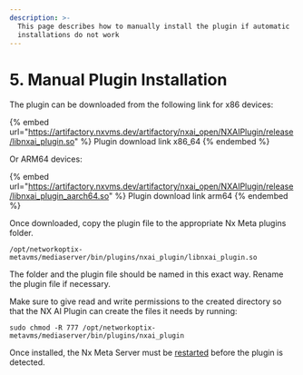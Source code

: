 ```yaml
---
description: >-
  This page describes how to manually install the plugin if automatic
  installations do not work
---
```


# 5. Manual Plugin Installation

The plugin can be downloaded from the following link for x86 devices:

{% embed url="https://artifactory.nxvms.dev/artifactory/nxai_open/NXAIPlugin/release/libnxai_plugin.so" %}
Plugin download link x86\_64
{% endembed %}

Or ARM64 devices:

{% embed url="https://artifactory.nxvms.dev/artifactory/nxai_open/NXAIPlugin/release/libnxai_plugin_aarch64.so" %}
Plugin download link arm64
{% endembed %}

Once downloaded, copy the plugin file to the appropriate Nx Meta plugins folder.

```
/opt/networkoptix-metavms/mediaserver/bin/plugins/nxai_plugin/libnxai_plugin.so
```

The folder and the plugin file should be named in this exact way. Rename the plugin file if necessary.

Make sure to give read and write permissions to the created directory so that the NX AI Plugin can create the files it needs by running:

```
sudo chmod -R 777 /opt/networkoptix-metavms/mediaserver/bin/plugins/nxai_plugin
```

Once installed, the Nx Meta Server must be [restarted](../support-and-troubleshooting/troubleshooting/controlling-the-server-and-the-plugin.md) before the plugin is detected.&#x20;
